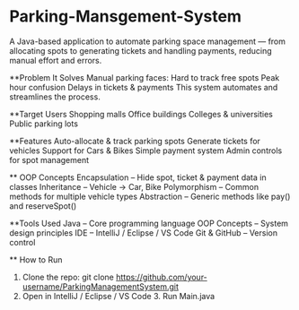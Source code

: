 # Parking-Mansgement-System
A Java-based application to automate parking space management — from allocating spots to generating tickets and handling payments, reducing manual effort and errors.

**Problem It Solves
Manual parking faces:
    Hard to track free spots
    Peak hour confusion
    Delays in tickets & payments
This system automates and streamlines the process.

**Target Users
    Shopping malls
    Office buildings
    Colleges & universities
    Public parking lots

**Features
    Auto-allocate & track parking spots
    Generate tickets for vehicles
    Support for Cars & Bikes
    Simple payment system
    Admin controls for spot management

** OOP Concepts
    Encapsulation – Hide spot, ticket & payment data in classes
    Inheritance – Vehicle → Car, Bike
    Polymorphism – Common methods for multiple vehicle types
    Abstraction – Generic methods like pay() and reserveSpot()

**Tools Used
    Java – Core programming language
    OOP Concepts – System design principles
    IDE – IntelliJ / Eclipse / VS Code 
    Git & GitHub – Version control

** How to Run
1. Clone the repo:
git clone https://github.com/your-username/ParkingManagementSystem.git
2. Open in IntelliJ / Eclipse / VS Code
3. Run Main.java 
